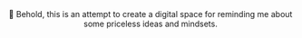 <br/> 
<br/> 
<p align="center">🐚 Behold, this is an attempt to create a digital space for reminding me about some priceless ideas and mindsets.</p>
